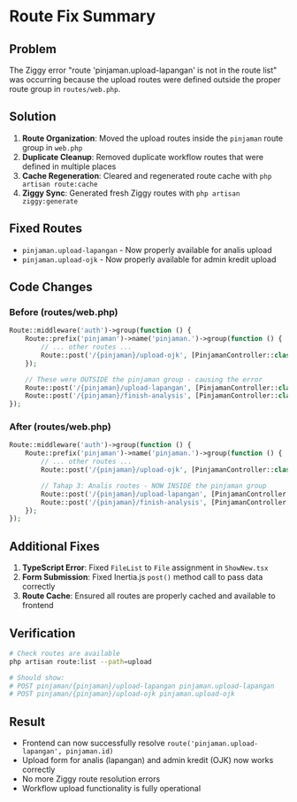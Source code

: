 # Route Fix Summary

## Problem

The Ziggy error "route 'pinjaman.upload-lapangan' is not in the route list" was occurring because the upload routes were defined outside the proper route group in `routes/web.php`.

## Solution

1. **Route Organization**: Moved the upload routes inside the `pinjaman` route group in `web.php`
2. **Duplicate Cleanup**: Removed duplicate workflow routes that were defined in multiple places
3. **Cache Regeneration**: Cleared and regenerated route cache with `php artisan route:cache`
4. **Ziggy Sync**: Generated fresh Ziggy routes with `php artisan ziggy:generate`

## Fixed Routes

- `pinjaman.upload-lapangan` - Now properly available for analis upload
- `pinjaman.upload-ojk` - Now properly available for admin kredit upload

## Code Changes

### Before (routes/web.php)

```php
Route::middleware('auth')->group(function () {
    Route::prefix('pinjaman')->name('pinjaman.')->group(function () {
        // ... other routes ...
        Route::post('/{pinjaman}/upload-ojk', [PinjamanController::class, 'uploadDokumenOjk'])->name('upload-ojk');
    });

    // These were OUTSIDE the pinjaman group - causing the error
    Route::post('/{pinjaman}/upload-lapangan', [PinjamanController::class, 'uploadDokumenLapangan'])->name('upload-lapangan');
    Route::post('/{pinjaman}/finish-analysis', [PinjamanController::class, 'finishAnalysis'])->name('finish-analysis');
});
```

### After (routes/web.php)

```php
Route::middleware('auth')->group(function () {
    Route::prefix('pinjaman')->name('pinjaman.')->group(function () {
        // ... other routes ...
        Route::post('/{pinjaman}/upload-ojk', [PinjamanController::class, 'uploadDokumenOjk'])->name('upload-ojk');

        // Tahap 3: Analis routes - NOW INSIDE the pinjaman group
        Route::post('/{pinjaman}/upload-lapangan', [PinjamanController::class, 'uploadDokumenLapangan'])->name('upload-lapangan');
        Route::post('/{pinjaman}/finish-analysis', [PinjamanController::class, 'finishAnalysis'])->name('finish-analysis');
    });
});
```

## Additional Fixes

1. **TypeScript Error**: Fixed `FileList` to `File` assignment in `ShowNew.tsx`
2. **Form Submission**: Fixed Inertia.js `post()` method call to pass data correctly
3. **Route Cache**: Ensured all routes are properly cached and available to frontend

## Verification

```bash
# Check routes are available
php artisan route:list --path=upload

# Should show:
# POST pinjaman/{pinjaman}/upload-lapangan pinjaman.upload-lapangan
# POST pinjaman/{pinjaman}/upload-ojk pinjaman.upload-ojk
```

## Result

- Frontend can now successfully resolve `route('pinjaman.upload-lapangan', pinjaman.id)`
- Upload form for analis (lapangan) and admin kredit (OJK) now works correctly
- No more Ziggy route resolution errors
- Workflow upload functionality is fully operational
